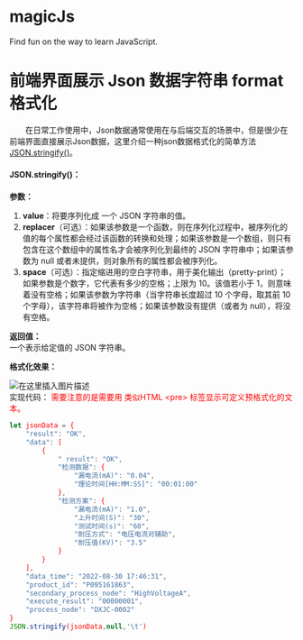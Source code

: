 # magicJs
Find fun on the way to learn JavaScript.
# 前端界面展示 Json 数据字符串 format 格式化

&emsp;&emsp;在日常工作使用中，Json数据通常使用在与后端交互的场景中，但是很少在前端界面直接展示Json数据，这里介绍一种json数据格式化的简单方法  [JSON.stringify()](https://developer.mozilla.org/zh-CN/docs/Web/JavaScript/Reference/Global_Objects/JSON/stringify)。

#### JSON.stringify()：

**参数：**
 1. **value**：将要序列化成 一个 JSON 字符串的值。
 2. **replacer**（可选）：如果该参数是一个函数，则在序列化过程中，被序列化的值的每个属性都会经过该函数的转换和处理；如果该参数是一个数组，则只有包含在这个数组中的属性名才会被序列化到最终的 JSON 字符串中；如果该参数为 null 或者未提供，则对象所有的属性都会被序列化。
 3. **space**（可选）：指定缩进用的空白字符串，用于美化输出（pretty-print）；如果参数是个数字，它代表有多少的空格；上限为 10。该值若小于 1，则意味着没有空格；如果该参数为字符串（当字符串长度超过 10 个字母，取其前 10 个字母），该字符串将被作为空格；如果该参数没有提供（或者为 null），将没有空格。
 
 **返回值：**<br>
一个表示给定值的 JSON 字符串。

**格式化效果：**

![在这里插入图片描述](https://img-blog.csdnimg.cn/9f64feb1f27d4f008636ce18b0485fb8.png)<br>
实现代码： <font color="red">需要注意的是需要用 类似HTML \<pre> 标签显示可定义预格式化的文本。 
```javascript
let jsonData = {
	"result": "OK",
	"data": [
		{
			" result": "OK",
			"检测数据": {
				"漏电流(mA)": "0.04",
				"理论时间[HH:MM:SS]": "00:01:00"
			},
			"检测方案": {
				"漏电流(mA)": "1.0",
				"上升时间(S)": "30",
				"测试时间(s)": "60",
				"耐压方式": "电压电流对辅助",
				"耐压值(KV)": "3.5"
			}
		}
	],
	"data_time": "2022-08-30 17:46:31",
	"product_id": "P095161863",
	"secondary_process_node": "HighVoltageA",
	"execute_result": "00000001",
	"process_node": "DXJC-0002"
}
JSON.stringify(jsonData,null,'\t')
```
